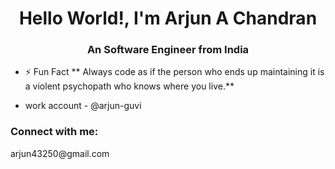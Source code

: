 <h1 align="center">Hello World!, I'm Arjun A Chandran</h1>
<h3 align="center">An Software Engineer from India</h3>

- ⚡ Fun Fact ** Always code as if the person who ends up maintaining it is a violent psychopath who knows where you live.**

- work account - @arjun-guvi

<h3 align="left">Connect with me:</h3>
arjun43250@gmail.com
<p align="left">
</p>



